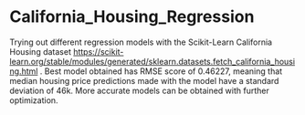 # California_Housing_Regression


Trying out different regression models with the Scikit-Learn California Housing dataset https://scikit-learn.org/stable/modules/generated/sklearn.datasets.fetch_california_housing.html . Best model obtained has RMSE score of 0.46227, meaning that median housing price predictions made 
with the model have a standard deviation of 46k. More accurate models can be obtained with further optimization. 
